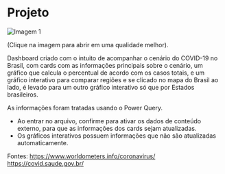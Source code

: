# Projeto
![Imagem 1](https://user-images.githubusercontent.com/65839541/82832404-57e08580-9e91-11ea-83e8-fad84f378710.png)

(Clique na imagem para abrir em uma qualidade melhor).

Dashboard criado com o intuito de acompanhar o cenário do COVID-19 no Brasil, com cards com as informações principais sobre o cenário, um gráfico que calcula o percentual de acordo com os casos totais, e um gráfico interativo para comparar regiões e se clicado no mapa do Brasil ao lado, é levado para um outro gráfico interativo só que por Estados brasileiros.

As informações foram tratadas usando o Power Query.

* Ao entrar no arquivo, confirme para ativar os dados de conteúdo externo, para que as informações dos cards sejam atualizadas.
* Os gráficos interativos possuem informações que não são atualizadas automaticamente.

Fontes: https://www.worldometers.info/coronavirus/
        https://covid.saude.gov.br/
